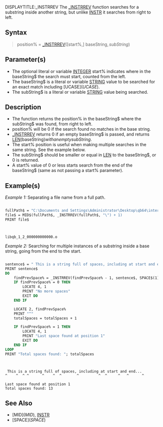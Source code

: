 DISPLAYTITLE:_INSTRREV
The [_INSTRREV](_INSTRREV) function searches for a substring inside another string, but unlike [INSTR](INSTR) it searches from right to left.


## Syntax

>  position% = [_INSTRREV](_INSTRREV)([start%,] baseString$, subString$)


## Parameter(s)

* The optional literal or variable [INTEGER](INTEGER) start% indicates where in the baseString$ the search must start, counted from the left. 
* The baseString$ is a literal or variable [STRING](STRING) value to be searched for an exact match including [UCASE$](UCASE$). 
* The subString$ is a literal or variable [STRING](STRING) value being searched.


## Description

* The function returns the position% in the baseString$ where the subString$ was found, from right to left.
* position% will be 0 if the search found no matches in the base string.
* [_INSTRREV](_INSTRREV) returns 0 if an empty baseString$ is passed, and returns [LEN](LEN)(baseString$) with an empty subString$.
* The start% position is useful when making multiple searches in the same string. See the example below.
* The subString$ should be smaller or equal in [LEN](LEN) to the baseString$, or 0 is returned.
* A start% value of 0 or less starts search from the end of the baseString$ (same as not passing a start% parameter).


## Example(s)

*Example 1:* Separating a file name from a full path.

```vb

fullPath$ = "C:\Documents and Settings\Administrator\Desktop\qb64\internal\c\libqb\os\win\libqb_1_2_000000000000.o"
file$ = MID$(fullPath$, _INSTRREV(fullPath$, "\") + 1)
PRINT file$

```

```text


libqb_1_2_000000000000.o

```



*Example 2:* Searching for multiple instances of a substring inside a base string, going from the end to the start.

```vb

sentence$ = " This is a string full of spaces, including at start and end... "
PRINT sentence$
DO
    findPrevSpace% = _INSTRREV(findPrevSpace% - 1, sentence$, SPACE$(1))
    IF findPrevSpace% = 0 THEN
        LOCATE 4, 1
        PRINT "No more spaces"
        EXIT DO
    END IF

    LOCATE 2, findPrevSpace%
    PRINT "^"
    totalSpaces = totalSpaces + 1

    IF findPrevSpace% = 1 THEN 
        LOCATE 4, 1
        PRINT "Last space found at position 1"
        EXIT DO
    END IF
LOOP
PRINT "Total spaces found: "; totalSpaces

```

```text


 This is a string full of spaces, including at start and end... 
^    ^  ^ ^      ^    ^  ^       ^         ^  ^     ^   ^      ^

Last space found at position 1
Total spaces found: 13

```


## See Also

* [MID$](MID$), [INSTR](INSTR)
* [SPACE$](SPACE$)




